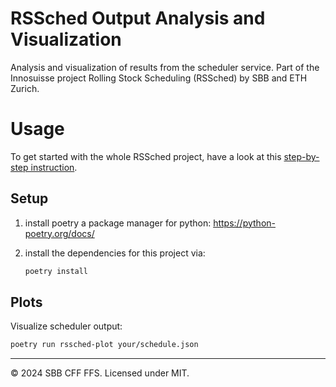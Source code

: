 # RSSched Output Analysis and Visualization

Analysis and visualization of results from the scheduler service. Part of the Innosuisse project
Rolling Stock Scheduling (RSSched) by SBB and ETH Zurich.

# Usage

To get started with the whole RSSched project, have a look at this [step-by-step instruction](https://github.com/rolling-stock-scheduling/.github/blob/main/getting_started.md).

## Setup

1. install poetry a package manager for python: https://python-poetry.org/docs/

2. install the dependencies for this project via:
   
   ```sh
   poetry install
   ```

## Plots

Visualize scheduler output:

```sh
poetry run rssched-plot your/schedule.json
```

---

© 2024 SBB CFF FFS. Licensed under MIT.
